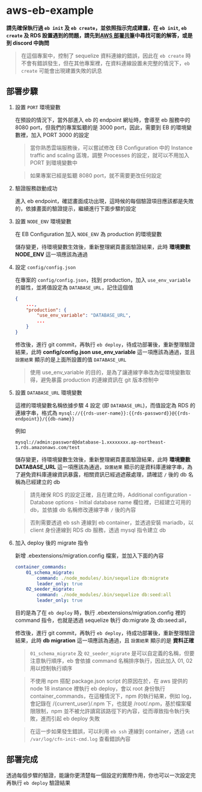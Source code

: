 # aws-eb-example
__請先確保執行過 `eb init` 及 `eb create`，並依照指示完成建置，在 `eb init`, `eb create` 及 RDS 設置遇到的問題，請先到[AWS 部署共筆](https://www.notion.so/achq/AWS-9efc39157ef54abc9d52b34202cdd7d2)中尋找可能的解答，或是到 discord 中詢問__

> 在這個專案中，控制了 sequelize 資料連線的錯誤，因此在 `eb create` 時不會有錯誤發生，但在其他專案裡，在資料連線設置未完整的情況下，`eb create` 可能會出現建置失敗的訊息

## 部署步驟

1. 設置 `PORT` 環境變數

    在預設的情況下，當外部進入 eb 的 endpoint 網址時，會導至 eb 服務中的 8080 port，但我們的專案監聽的是 3000 port，因此，需要到 EB 的環境變數裡，加入 PORT 3000 的設定
    
    > 當你熟悉雲端服務後，可以嘗試修改 EB Configuration 中的 Instance traffic and scaling 區塊，調整 Processes 的設定，就可以不用加入 PORT 到環境變數中
    
    > 如果專案已經是監聽 8080 port，就不需要更改任何設定

2. 驗證服務啟動成功

    進入 eb endpoint，確認畫面成功出現，這時候的每個驗證項目應該都是失敗的，依據畫面的驗證提示，繼續進行下面步驟的設定

3. 設置 `NODE_ENV` 環境變數
    
    在 EB Configuration 加入 `NODE_ENV` 為 production 的環境變數
    
    儲存變更，待環境變數生效後，重新整理網頁畫面驗證結果，此時 __環境變數 NODE_ENV__ 這一項應該為通過

4. 設定 `config/config.json`

    在專案的 `config/config.json`，找到 production，加入 `use_env_variable` 的屬性，並將值設定為 `DATABASE_URL`，記住這個值
    ```json
    {
        ...,
        "production": {
            "use_env_variable": "DATABASE_URL",
            ...
        }
    }
    ```

    修改後，進行 git commit，再執行 `eb deploy`，待成功部署後，重新整理驗證結果，此時 __config/config.json use_env_variable__ 這一項應該為通過，並且 `設置結果` 顯示的是上面所設置的值 `DATABASE_URL`

    > 使用 use_env_variable 的目的，是為了讓連線字串改為從環境變數取得，避免暴露 production 的連線資訊在 git 版本控制中

5. 設置 `DATABASE_URL` 環境變數
 
    這裡的環境變數名稱依據步驟 4 設定 (即 `DATABASE_URL`)，而值設定為 RDS 的連線字串，格式為 `mysql://{{rds-user-name}}:{{rds-password}}@{{rds-endpoint}}/{{db-name}}`
    
    例如

    ```
    mysql://admin:password@database-1.xxxxxxxx.ap-northeast-1.rds.amazonaws.com/test
    ```

    儲存變更，待環境變數生效後，重新整理網頁畫面驗證結果，此時 __環境變數 DATABASE_URL__ 這一項應該為通過，`設置結果` 顯示的是資料庫連線字串，為了避免資料庫連線資訊暴露，相關資訊已經過遮蔽處理，請確認 `/` 後的 db 名稱為已經建立的 db

    > 請先確保 RDS 的設定正確，且在建立時，Additional configuration - Database options - Initial database name 欄位裡，已經建立可用的 db，並依據 db 名稱修改連線字串 `/` 後的內容

    > 否則需要透過 eb ssh 連線到 eb container，並透過安裝 mariadb，以 client 身份連線到 RDS db 服務，透過 mysql 指令建立 db


6. 加入 deploy 後的 migrate 指令

    新增 .ebextensions/migration.config 檔案，並加入下面的內容

    ```yaml
    container_commands:
        01_schema_migrate:
            command: ./node_modules/.bin/sequelize db:migrate
            leader_only: true
        02_seeder_migrate:
            command: ./node_modules/.bin/sequelize db:seed:all
            leader_only: true
    ```

    目的是為了在 `eb deploy` 時，執行 .ebextensions/migration.config 裡的 command 指令，也就是透過 sequelize 執行 db:migrate 及 db:seed:all，

    修改後，進行 git commit，再執行 `eb deploy`，待成功部署後，重新整理驗證結果，此時 __db migration__ 這一項應該為通過，且 `設置結果` 顯示的是 __資料正確__

    > `01_schema_migrate` 及 `02_seeder_migrate` 是可以自定義的名稱，但要注意執行順序，eb 會依據 command 名稱排序執行，因此加入 01, 02 用以控制執行順序

    > 不使用 npm 搭配 package.json script 的原因在於，在 aws 提供的 node 18 instance 裡執行 eb deploy，會以 root 身份執行 container_commands，在這種情況下，npm 的執行結果，例如 log，會記錄在 /{current_user}/.npm 下，也就是 /root/.npm，基於檔案權限限制，npm 並不被允許讀寫該路徑下的內容，從而導致指令執行失敗，進而引起 eb deploy 失敗
    
    > 在這一步如果發生錯誤，可以利用 `eb ssh` 連線到 container，透過 `cat /var/log/cfn-init-cmd.log` 查看錯誤內容

## 部署完成
透過每個步驟的驗證，能讓你更清楚每一個設定的實際作用，你也可以一次設定完再執行 `eb deploy` 驗證結果